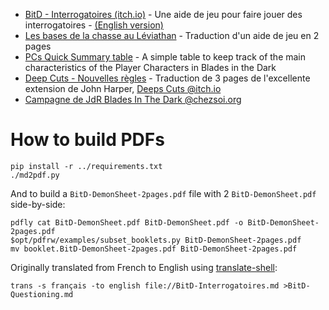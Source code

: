 * [BitD - Interrogatoires (itch.io)](https://lucas-c.itch.io/blades-in-the-dark-interrogatoires) - Une aide de jeu pour faire jouer des interrogatoires - [(English version)](https://lucas-c.itch.io/blades-in-the-dark-interrogation)
* [Les bases de la chasse au Léviathan](https://lucas-c.github.io/jdr/BladesInTheDark/BitD-LesBasesDeLaChasseAuLeviathan.pdf) - Traduction d'un aide de jeu en 2 pages
* [PCs Quick Summary table](https://lucas-c.github.io/jdr/BladesInTheDark/BitD-PCsQuickSummary) - A simple table to keep track of the main characteristics of the Player Characters in Blades in the Dark
* [Deep Cuts - Nouvelles règles](https://lucas-c.github.io/jdr/BladesInTheDark/BitD-DeepCuts-NouvellesRegles.pdf) - Traduction de 3 pages de l'excellente extension de John Harper, [Deeps Cuts @itch.io](https://johnharper.itch.io/deep-cuts)
* [Campagne de JdR Blades In The Dark @chezsoi.org](https://chezsoi.org/lucas/blog/pages/jdr-blades-in-the-dark.html)

# How to build PDFs

    pip install -r ../requirements.txt
    ./md2pdf.py

And to build a `BitD-DemonSheet-2pages.pdf` file with 2 `BitD-DemonSheet.pdf` side-by-side:

    pdfly cat BitD-DemonSheet.pdf BitD-DemonSheet.pdf -o BitD-DemonSheet-2pages.pdf
    $opt/pdfrw/examples/subset_booklets.py BitD-DemonSheet-2pages.pdf
    mv booklet.BitD-DemonSheet-2pages.pdf BitD-DemonSheet-2pages.pdf

<!-- Printing required to: pdf2img2pdf.sh BitD-DemonSheet-2pages.pdf --landscape -->

Originally translated from French to English using [translate-shell](https://github.com/soimort/translate-shell):

    trans -s français -to english file://BitD-Interrogatoires.md >BitD-Questioning.md
